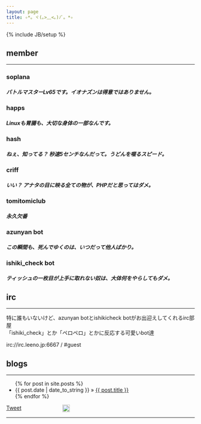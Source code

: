 ```yaml
---
layout: page
title: ✧*。ヾ(｡>﹏<｡)ﾉﾞ。*✧
---
```

{% include JB/setup %}


## member
---

### soplana
##### バトルマスターLv65です。イオナズンは得意ではありません。

### happs
##### Linuxも胃腸も、大切な身体の一部なんです。

### hash
##### ねぇ、知ってる？ 秒速5センチなんだって。うどんを啜るスピード。

### criff
##### いい？ アナタの目に映る全ての物が、PHPだと思ってはダメ。

### tomitomiclub
##### 永久欠番

### azunyan bot
##### この瞬間も、死んでゆくのは、いつだって他人ばかり。

### ishiki_check bot
##### ティッシュの一枚目が上手に取れない奴は、大体何をやらしてもダメ。


## irc
---
特に誰もいないけど、azunyan botとishikicheck botがお出迎えしてくれるirc部屋  
「ishiki_check」とか「ペロペロ」とかに反応する可愛いbot達

irc://irc.leeno.jp:6667 / #guest
    
## blogs 
---

<ul class="posts">
  {% for post in site.posts %}
    <li><span>{{ post.date | date_to_string }}</span> &raquo; <a href="{{ BASE_PATH }}{{ post.url }}">{{ post.title }}</a></li>
  {% endfor %}
</ul>


<div id="fb-root"></div>
<script>(function(d, s, id) {
  var js, fjs = d.getElementsByTagName(s)[0];
  if (d.getElementById(id)) return;
  js = d.createElement(s); js.id = id;
  js.src = "//connect.facebook.net/ja_JP/all.js#xfbml=1&appId=273010199398913";
  fjs.parentNode.insertBefore(js, fjs);
}(document, 'script', 'facebook-jssdk'));</script>

<script>!function(d,s,id){var js,fjs=d.getElementsByTagName(s)[0],p=/^http:/.test(d.location)?'http':'https';if(!d.getElementById(id)){js=d.createElement(s);js.id=id;js.src=p+'://platform.twitter.com/widgets.js';fjs.parentNode.insertBefore(js,fjs);}}(document, 'script', 'twitter-wjs');</script>

<div style="float: left; width: 150px;">
<a href="https://twitter.com/share" class="twitter-share-button" data-hashtags="leeno_jp">Tweet</a>
</div>

<div style="float: left; width: 150px;">
<a href="http://b.hatena.ne.jp/entry/" class="hatena-bookmark-button" data-hatena-bookmark-layout="vertical-balloon" title="このエントリーをはてなブックマークに追加"><img src="http://b.st-hatena.com/images/entry-button/button-only.gif" alt="このエントリーをはてなブックマークに追加" width="20" height="20" style="border: none;" /></a><script type="text/javascript" src="http://b.st-hatena.com/js/bookmark_button.js" charset="utf-8" async="async"></script>
</div>

<div style="float: left; width: 150px;">
<div class="fb-like" data-send="true" data-layout="box_count" data-width="150" data-show-faces="true"></div>
</div>

<div style="clear:both;heigth:30px;width:1px"></div>
<div style="clear:both;heigth:300px;width:1px"></div>
<div style="clear:both;heigth:30px;width:1px"></div>

---
